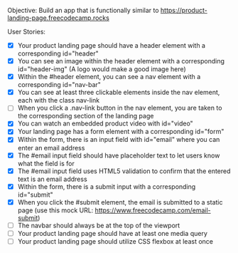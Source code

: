 Objective: Build an app that is functionally similar to https://product-landing-page.freecodecamp.rocks

User Stories:

- [x] Your product landing page should have a header element with a corresponding id="header"
- [x] You can see an image within the header element with a corresponding id="header-img" (A logo would make a good image here)
- [x] Within the #header element, you can see a nav element with a corresponding id="nav-bar"
- [x] You can see at least three clickable elements inside the nav element, each with the class nav-link
- [ ] When you click a .nav-link button in the nav element, you are taken to the corresponding section of the landing page
- [x] You can watch an embedded product video with id="video"
- [x] Your landing page has a form element with a corresponding id="form"
- [x] Within the form, there is an input field with id="email" where you can enter an email address
- [x] The #email input field should have placeholder text to let users know what the field is for
- [x] The #email input field uses HTML5 validation to confirm that the entered text is an email address
- [x] Within the form, there is a submit input with a corresponding id="submit"
- [x] When you click the #submit element, the email is submitted to a static page (use this mock URL: https://www.freecodecamp.com/email-submit)
- [ ] The navbar should always be at the top of the viewport
- [ ] Your product landing page should have at least one media query
- [ ] Your product landing page should utilize CSS flexbox at least once